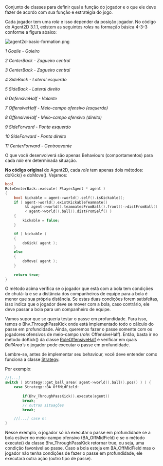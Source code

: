 Conjunto de classes para definir qual a função do jogador e o que ele deve fazer de acordo com sua função e estratégia do jogo.

Cada jogador tem uma _role_ e isso depender da posição jogador. No código do Agent2D 3.1.1, existem as seguintes _roles_ na formação básica 4-3-3 conforme a figura abaixo:

![agent2d-basic-formation.png](https://bitbucket.org/repo/qM7nyp/images/2726709993-agent2d-basic-formation.png)

_1 Goalie - Goleiro_

_2 CenterBack - Zagueiro central_

_3 CenterBack - Zagueiro central_

_4 SideBack - Lateral esquerdo_

_5 SideBack - Lateral direito_

_6 DefensiveHalf - Volante_

_7 OffensiveHalf - Meio-campo ofensivo (esquerdo)_

_8 OffensiveHalf - Meio-campo ofensivo (direito)_

_9 SideForward - Ponta esquerdo_

_10 SideForward - Ponta direito_

_11 CenterForward - Centroavante_



O que você desenvolverá são apenas Behaviours (comportamentos) para cada _role_ em determinada situação. 

**No código original** do Agent2D, cada _role_ tem apenas dois métodos: doKick() e doMove(). Vejamos:
```cpp
bool
RoleCenterBack::execute( PlayerAgent * agent )
{
    bool kickable = agent->world().self().isKickable();
    if ( agent->world().existKickableTeammate()
         && agent->world().teammatesFromBall().front()->distFromBall()
         < agent->world().ball().distFromSelf() )
    {
        kickable = false;
    }

    if ( kickable )
    {
        doKick( agent );
    }
    else
    {
        doMove( agent );
    }
    
    return true;
}
```
O método acima verifica se o jogador que está com a bola tem condições de chutá-la e se a distância dos companheiros de equipe para a bola é menor que sua própria distância. Se estas duas condições forem satisfeitas, isso indica que o jogador deve se mover com a bola, caso contrário, ele deve passar a bola para um companheiro de equipe.

Vamos supor que se queria testar o passe em profundidade. Para isso, temos o Bhv_ThroughPassKick onde está implementado todo o cálculo do passe em profundidade.
Ainda, queremos fazer o passe somente com os jogadores ofensivos de meio-campo (_role_: OffensiveHalf). Então, basta ir no método doKick() da classe [RoleOffensiveHalf](https://bitbucket.org/herinson/ibots2d/wiki/RoleOffensiveHalf) e verificar em quais _BallArea's_ o jogador pode executar o passe em profundidade. 

Lembre-se, antes de implementar seu behaviour, você deve entender como funciona a classe [Strategy](https://bitbucket.org/herinson/ibots2d/wiki/Strategy).

Por exemplo:
```cpp
//[...]
switch ( Strategy::get_ball_area( agent->world().ball().pos() ) ) {
    case Strategy::BA_OffMidField:
       
        if(Bhv_ThroughPassKick().execute(agent))
	    break;
        // outras situações
        break;

    //[...] case n:
}
```
Nesse exemplo, o jogador só irá executar o passe em profundidade se a bola estiver no meio-campo ofensivo (BA_OffMidField) e se o método execute() da classe Bhv_ThroughPassKick retornar true, ou seja, uma condição favorável ao passe. Caso a bola esteja em BA_OffMidField mas o jogador não tenha condições de fazer o passe em profundidade, ele executará outra ação (outro tipo de passe).